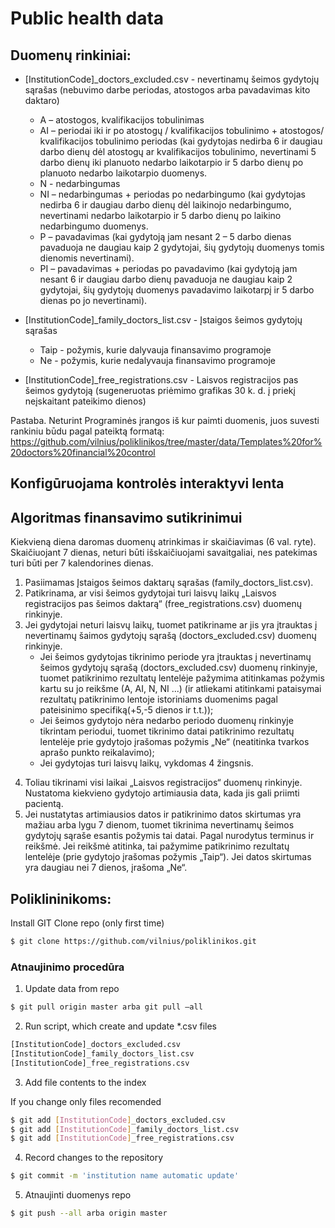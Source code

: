 # Public health data

## Duomenų rinkiniai:
* [InstitutionCode]_doctors_excluded.csv - nevertinamų šeimos gydytojų sąrašas (nebuvimo darbe periodas, atostogos arba pavadavimas kito daktaro)
    - A – atostogos, kvalifikacijos tobulinimas
    - AI – periodai iki ir po atostogų / kvalifikacijos tobulinimo + atostogos/ kvalifikacijos tobulinimo periodas (kai gydytojas nedirba 6 ir daugiau darbo dienų dėl atostogų ar kvalifikacijos tobulinimo,  nevertinami 5 darbo dienų iki planuoto nedarbo laikotarpio ir 5 darbo dienų po planuoto nedarbo laikotarpio duomenys. 
    - N - nedarbingumas
    - NI – nedarbingumas + periodas po nedarbingumo (kai gydytojas nedirba 6 ir daugiau darbo dienų dėl laikinojo nedarbingumo, nevertinami nedarbo laikotarpio ir 5 darbo dienų po laikino nedarbingumo duomenys.
    - P – pavadavimas (kai gydytoją jam nesant 2 – 5 darbo dienas pavaduoja ne daugiau kaip 2 gydytojai, šių gydytojų duomenys tomis dienomis nevertinami).
    - PI – pavadavimas + periodas po pavadavimo (kai gydytoją jam nesant 6 ir daugiau darbo dienų pavaduoja ne daugiau kaip 2 gydytojai, šių gydytojų duomenys pavadavimo laikotarpį ir 5 darbo dienas po jo nevertinami).

* [InstitutionCode]_family_doctors_list.csv - Įstaigos šeimos gydytojų sąrašas 
    - Taip - požymis, kurie dalyvauja finansavimo programoje
    - Ne - požymis, kurie nedalyvauja finansavimo programoje
* [InstitutionCode]_free_registrations.csv - Laisvos registracijos pas šeimos gydytoją (sugeneruotas priėmimo grafikas 30 k. d. į priekį neįskaitant pateikimo dienos)

Pastaba. Neturint Programinės įrangos iš kur paimti duomenis, juos suvesti rankiniu būdu pagal pateiktą formatą: https://github.com/vilnius/poliklinikos/tree/master/data/Templates%20for%20doctors%20financial%20control

## Konfigūruojama kontrolės interaktyvi lenta 

## Algoritmas finansavimo sutikrinimui
Kiekvieną diena daromas duomenų atrinkimas ir skaičiavimas (6 val. ryte).
Skaičiuojant 7 dienas, neturi būti išskaičiuojami savaitgaliai, nes patekimas turi būti per 7 kalendorines dienas.

1. Pasiimamas Įstaigos šeimos daktarų sąrašas (family_doctors_list.csv).
2. Patikrinama, ar visi šeimos gydytojai turi laisvų laikų „Laisvos registracijos pas šeimos daktarą“ (free_registrations.csv) duomenų rinkinyje.
3. Jei gydytojai neturi laisvų laikų, tuomet patikriname ar jis yra įtrauktas į nevertinamų šaimos gydytojų sąrašą (doctors_excluded.csv) duomenų rinkinyje.
    - Jei šeimos gydytojas tikrinimo periode yra įtrauktas į nevertinamų šeimos gydytojų sąrašą (doctors_excluded.csv) duomenų rinkinyje, tuomet  patikrinimo rezultatų lentelėje pažymima atitinkamas požymis kartu su jo reikšme (A, AI, N, NI ...) (ir atliekami atitinkami pataisymai rezultatų patikrinimo lentoje istoriniams duomenims pagal pateisinimo specifiką(+5,-5 dienos ir t.t.));
    - Jei šeimos gydytojo nėra nedarbo periodo duomenų rinkinyje tikrintam periodui, tuomet tikrinimo datai patikrinimo rezultatų lentelėje prie gydytojo įrašomas požymis „Ne“ (neatitinka tvarkos aprašo punkto reikalavimo);
    - Jei gydytojas turi laisvų laikų, vykdomas 4 žingsnis. 
4) Toliau tikrinami visi laikai „Laisvos registracijos“ duomenų rinkinyje. Nustatoma kiekvieno gydytojo artimiausia data, kada jis gali priimti pacientą.
5) Jei nustatytas artimiausios datos ir patikrinimo datos skirtumas yra mažiau arba lygu 7 dienom, tuomet tikrinima nevertinamų šeimos gydytojų sąraše esantis požymis tai datai. Pagal  nurodytus terminus ir reikšmė. Jei reikšmė atitinka, tai pažymime patikrinimo rezultatų lentelėje (prie gydytojo įrašomas požymis „Taip“). Jei datos skirtumas yra daugiau nei 7 dienos, įrašoma „Ne“.


## Poliklininikoms:
Install GIT
Clone repo (only first time) 
```sh
$ git clone https://github.com/vilnius/poliklinikos.git
```

### Atnaujinimo procedūra
1.	Update data from repo 
```sh
$ git pull origin master arba git pull –all
```
2.	Run script, which create and update *.csv files
```sh
[InstitutionCode]_doctors_excluded.csv
[InstitutionCode]_family_doctors_list.csv 
[InstitutionCode]_free_registrations.csv
```
3. Add file contents to the index

If you change only files recomended
```sh
$ git add [InstitutionCode]_doctors_excluded.csv
$ git add [InstitutionCode]_family_doctors_list.csv 
$ git add [InstitutionCode]_free_registrations.csv
```
4.	Record changes to the repository
```sh
$ git commit -m 'institution name automatic update' 
```

5.	Atnaujinti duomenys repo
```sh
$ git push --all arba origin master
```

